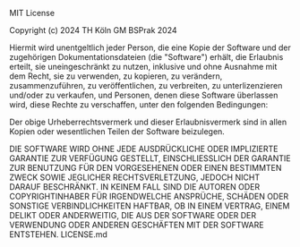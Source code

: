 MIT License

Copyright (c) 2024 TH Köln GM BSPrak 2024

Hiermit wird unentgeltlich jeder Person, die eine Kopie der Software und der zugehörigen Dokumentationsdateien (die "Software") erhält, die Erlaubnis erteilt, sie uneingeschränkt zu nutzen, inklusive und ohne Ausnahme mit dem Recht, sie zu verwenden, zu kopieren, zu verändern, zusammenzuführen, zu veröffentlichen, zu verbreiten, zu unterlizenzieren und/oder zu verkaufen, und Personen, denen diese Software überlassen wird, diese Rechte zu verschaffen, unter den folgenden Bedingungen:

Der obige Urheberrechtsvermerk und dieser Erlaubnisvermerk sind in allen Kopien oder wesentlichen Teilen der Software beizulegen.

DIE SOFTWARE WIRD OHNE JEDE AUSDRÜCKLICHE ODER IMPLIZIERTE GARANTIE ZUR VERFÜGUNG GESTELLT, EINSCHLIESSLICH DER GARANTIE ZUR BENUTZUNG FÜR DEN VORGESEHENEN ODER EINEN BESTIMMTEN ZWECK SOWIE JEGLICHER RECHTSVERLETZUNG, JEDOCH NICHT DARAUF BESCHRÄNKT. IN KEINEM FALL SIND DIE AUTOREN ODER COPYRIGHTINHABER FÜR IRGENDWELCHE ANSPRÜCHE, SCHÄDEN ODER SONSTIGE VERBINDLICHKEITEN HAFTBAR, OB IN EINEM VERTRAG, EINEM DELIKT ODER ANDERWEITIG, DIE AUS DER SOFTWARE ODER DER VERWENDUNG ODER ANDEREN GESCHÄFTEN MIT DER SOFTWARE ENTSTEHEN.
LICENSE.md